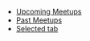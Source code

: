 <ul class="nav-tabs">
	<li><a href="#">Upcoming Meetups</a></li>
	<li><a href="#">Past  Meetups</a></li>
	<li class="selected"><a href="#">Selected tab</a></li>
</ul>
